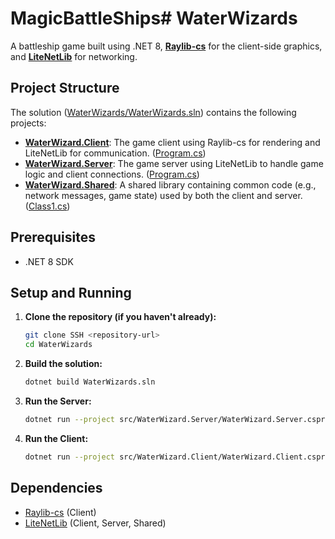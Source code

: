 # MagicBattleShips# WaterWizards

A battleship game built using .NET 8, **[Raylib-cs](https://github.com/raysan5/raylib/wiki)** for the client-side graphics, and **[LiteNetLib](https://revenantx.github.io/LiteNetLib/api/index.html)** for networking.

## Project Structure

The solution ([WaterWizards/WaterWizards.sln](WaterWizards/WaterWizards.sln)) contains the following projects:

*   **[WaterWizard.Client](WaterWizards/src/WaterWizard.Client/WaterWizard.Client.csproj)**: The game client using Raylib-cs for rendering and LiteNetLib for communication. ([Program.cs](WaterWizards/src/WaterWizard.Client/Program.cs))
*   **[WaterWizard.Server](WaterWizards/src/WaterWizard.Server/WaterWizard.Server.csproj)**: The game server using LiteNetLib to handle game logic and client connections. ([Program.cs](WaterWizards/src/WaterWizard.Server/Program.cs))
*   **[WaterWizard.Shared](WaterWizards/src/WaterWizard.Shared/WaterWizard.Shared.csproj)**: A shared library containing common code (e.g., network messages, game state) used by both the client and server. ([Class1.cs](WaterWizards/src/WaterWizard.Shared/Class1.cs))

## Prerequisites

*   .NET 8 SDK

## Setup and Running

1.  **Clone the repository (if you haven't already):**
    ```sh
    git clone SSH <repository-url>
    cd WaterWizards
    ```

2.  **Build the solution:**
    ```sh
    dotnet build WaterWizards.sln
    ```

3.  **Run the Server:**
    ```sh
    dotnet run --project src/WaterWizard.Server/WaterWizard.Server.csproj
    ```

4.  **Run the Client:**
    ```sh
    dotnet run --project src/WaterWizard.Client/WaterWizard.Client.csproj
    ```

## Dependencies

*   [Raylib-cs](https://github.com/ChrisDill/Raylib-cs) (Client)
*   [LiteNetLib](https://github.com/RevenantX/LiteNetLib) (Client, Server, Shared)
